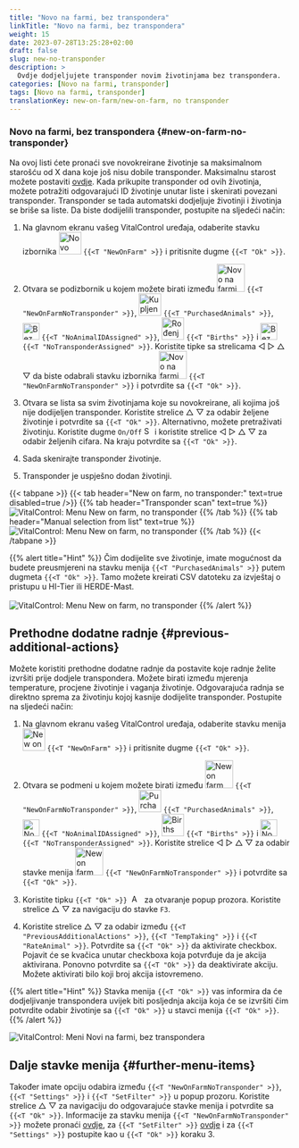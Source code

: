 ```yaml
---
title: "Novo na farmi, bez transpondera"
linkTitle: "Novo na farmi, bez transpondera"
weight: 15
date: 2023-07-28T13:25:28+02:00
draft: false
slug: new-no-transponder
description: >
  Ovdje dodjeljujete transponder novim životinjama bez transpondera.
categories: [Novo na farmi, transponder]
tags: [Novo na farmi, transponder]
translationKey: new-on-farm/new-on-farm, no transponder
---
```

### Novo na farmi, bez transpondera {#new-on-farm-no-transponder}

Na ovoj listi ćete pronaći sve novokreirane životinje sa maksimalnom starošću od X dana koje još nisu dobile transponder. Maksimalnu starost možete postaviti [ovdje](/bs/docs/settings/animal-registration/#set-default-values). Kada prikupite transponder od ovih životinja, možete potražiti odgovarajući ID životinje unutar liste i skenirati povezani transponder. Transponder se tada automatski dodjeljuje životinji i životinja se briše sa liste. Da biste dodijelili transponder, postupite na sljedeći način:

1. Na glavnom ekranu vašeg VitalControl uređaja, odaberite stavku izbornika <img src="/icons/main/new-on-farm.svg" width="40" align="bottom" alt="Novo na farmi" /> `{{<T "NewOnFarm" >}}` i pritisnite dugme `{{<T "Ok" >}}`.

2. Otvara se podizbornik u kojem možete birati između <img src="/icons/registration/new-on-farm-no-transponder.svg" width="50" align="bottom" alt="Novo na farmi, bez transpondera" /> `{{<T "NewOnFarmNoTransponder" >}}`, <img src="/icons/main/new-on-farm.svg" width="40" align="bottom" alt="Kupljene životinje" /> `{{<T "PurchasedAnimals" >}}`, <img src="/icons/registration/no-eartag-number.svg" width="30" align="bottom" alt="Bez nacionalnog ID-a životinje" /> `{{<T "NoAnimalIDAssigned" >}}`, <img src="/icons/main/births.svg" width="40" align="bottom" alt="Rođenja" /> `{{<T "Births" >}}` i <img src="/icons/registration/no-transponder.svg" width="30" align="bottom" alt="Bez dodijeljenog transpondera" /> `{{<T "NoTransponderAssigned" >}}`. Koristite tipke sa strelicama ◁ ▷ △ ▽ da biste odabrali stavku izbornika <img src="/icons/registration/new-on-farm-no-transponder.svg" width="50" align="bottom" alt="Novo na farmi, bez transpondera" /> `{{<T "NewOnFarmNoTransponder" >}}` i potvrdite sa `{{<T "Ok" >}}`.

3. Otvara se lista sa svim životinjama koje su novokreirane, ali kojima još nije dodijeljen transponder. Koristite strelice △ ▽ za odabir željene životinje i potvrdite sa `{{<T "Ok" >}}`. Alternativno, možete pretraživati životinju. Koristite dugme `On/Off` <img src="/icons/footer/search.svg" width="15" align="bottom" alt="Search" /> i koristite strelice ◁ ▷ △ ▽ za odabir željenih cifara. Na kraju potvrdite sa `{{<T "Ok" >}}`.

4. Sada skenirajte transponder životinje.

5. Transponder je uspješno dodan životinji.

{{< tabpane >}}
{{< tab header="New on farm, no transponder:" text=true disabled=true />}}
{{% tab header="Transponder scan" text=true %}}
![VitalControl: Menu New on farm, no transponder](../images/notransponder-scan.png "New on farm, no transponder")
{{% /tab %}}
{{% tab header="Manual selection from list" text=true %}}
![VitalControl: Menu New on farm, no transponder](../images/notransponder.png "New on farm, no transponder")
{{% /tab %}}
{{< /tabpane >}}

{{% alert title="Hint" %}}
Čim dodijelite sve životinje, imate mogućnost da budete preusmjereni na stavku menija `{{<T "PurchasedAnimals" >}}` putem dugmeta `{{<T "Ok" >}}`. Tamo možete kreirati CSV datoteku za izvještaj o pristupu u HI-Tier ili HERDE-Mast. <br/>
<br/>
![VitalControl: Menu New on farm, no transponder](../images/redirect.png "Redirect")
{{% /alert %}}

## Prethodne dodatne radnje {#previous-additional-actions}

Možete koristiti prethodne dodatne radnje da postavite koje radnje želite izvršiti prije dodjele transpondera. Možete birati između mjerenja temperature, procjene životinje i vaganja životinje. Odgovarajuća radnja se direktno sprema za životinju kojoj kasnije dodijelite transponder. Postupite na sljedeći način:

1. Na glavnom ekranu vašeg VitalControl uređaja, odaberite stavku menija <img src="/icons/main/new-on-farm.svg" width="40" align="bottom" alt="New on farm" /> `{{<T "NewOnFarm" >}}` i pritisnite dugme `{{<T "Ok" >}}`.

2. Otvara se podmeni u kojem možete birati između <img src="/icons/registration/new-on-farm-no-transponder.svg" width="50" align="bottom" alt="New on farm, no transponder" /> `{{<T "NewOnFarmNoTransponder" >}}`, <img src="/icons/main/new-on-farm.svg" width="40" align="bottom" alt="Purchased animals" /> `{{<T "PurchasedAnimals" >}}`, <img src="/icons/registration/no-eartag-number.svg" width="30" align="bottom" alt="No national animal ID" /> `{{<T "NoAnimalIDAssigned" >}}`, <img src="/icons/main/births.svg" width="40" align="bottom" alt="Births" /> `{{<T "Births" >}}` i <img src="/icons/registration/no-transponder.svg" width="30" align="bottom" alt="No transponder assigned" /> `{{<T "NoTransponderAssigned" >}}`. Koristite strelice ◁ ▷ △ ▽ za odabir stavke menija <img src="/icons/registration/new-on-farm-no-transponder.svg" width="50" align="bottom" alt="New on farm, no transponder" /> `{{<T "NewOnFarmNoTransponder" >}}` i potvrdite sa `{{<T "Ok" >}}`.

3. Koristite tipku `{{<T "Ok" >}}` &nbsp;<img src="/icons/footer/open-popup.svg" width="15" align="bottom" alt="Aufruf Popup" />&nbsp; za otvaranje popup prozora. Koristite strelice △ ▽ za navigaciju do stavke `F3`.

4. Koristite strelice △ ▽ za odabir između `{{<T "PreviousAdditionalActions" >}}`, `{{<T "TempTaking" >}}` i `{{<T "RateAnimal" >}}`. Potvrdite sa `{{<T "Ok" >}}` da aktivirate checkbox. Pojavit će se kvačica unutar checkboxa koja potvrđuje da je akcija aktivirana. Ponovno potvrdite sa `{{<T "Ok" >}}` da deaktivirate akciju. Možete aktivirati bilo koji broj akcija istovremeno.

{{% alert title="Hint" %}}
Stavka menija `{{<T "Ok" >}}` vas informira da će dodjeljivanje transpondera uvijek biti posljednja akcija koja će se izvršiti čim potvrdite odabir životinje sa `{{<T "Ok" >}}` u stavci menija `{{<T "Ok" >}}`.
{{% /alert %}}

![VitalControl: Meni Novi na farmi, bez transpondera](../images/actions.png "Dodatne akcije")

## Dalje stavke menija {#further-menu-items}

Također imate opciju odabira između `{{<T "NewOnFarmNoTransponder" >}}`, `{{<T "Settings" >}}` i `{{<T "SetFilter" >}}` u popup prozoru. Koristite strelice △ ▽ za navigaciju do odgovarajuće stavke menija i potvrdite sa `{{<T "Ok" >}}`. Informacije za stavku menija `{{<T "NewOnFarmNoTransponder" >}}` možete pronaći [ovdje](/bs/docs/settings/animal-registration/#set-default-values), za `{{<T "SetFilter" >}}` [ovdje](/bs/docs/filter/) i za `{{<T "Settings" >}}` postupite kao u `{{<T "Ok" >}}` koraku 3.
